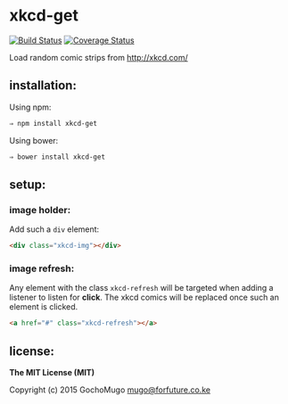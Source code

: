 
# xkcd-get

[![Build Status](https://travis-ci.org/GochoMugo/xkcd-get.svg)](https://travis-ci.org/GochoMugo/xkcd-get) [![Coverage Status](https://coveralls.io/repos/GochoMugo/xkcd-get/badge.svg)](https://coveralls.io/r/GochoMugo/xkcd-get)

Load random comic strips from http://xkcd.com/


## installation:

Using npm:

```bash
⇒ npm install xkcd-get
```

Using bower:

```bash
⇒ bower install xkcd-get
```

## setup:

### image holder:

Add such a `div` element:

```html
<div class="xkcd-img"></div>
```

### image refresh:

Any element with the class `xkcd-refresh` will be targeted when adding a listener to listen for **click**. The xkcd comics will be replaced once such an element is clicked.

```html
<a href="#" class="xkcd-refresh"></a>
```


## license:

**The MIT License (MIT)**

Copyright (c) 2015 GochoMugo <mugo@forfuture.co.ke>

